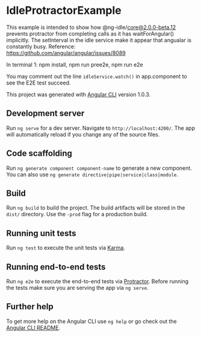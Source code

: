 # IdleProtractorExample

This example is intended to show how @ng-idle/core@2.0.0-beta.12
prevents protractor from completing calls as it has waitForAngular() implicitly. 
The setInterval in the idle service make it appear that angualar is constantly busy.
Reference: https://github.com/angular/angular/issues/8089

In terminal 1: npm install, npm run pree2e, npm run e2e

You may comment out the line `idleService.watch()` in app.component to see the E2E test succeed.


This project was generated with [Angular CLI](https://github.com/angular/angular-cli) version 1.0.3.

## Development server

Run `ng serve` for a dev server. Navigate to `http://localhost:4200/`. The app will automatically reload if you change any of the source files.

## Code scaffolding

Run `ng generate component component-name` to generate a new component. You can also use `ng generate directive|pipe|service|class|module`.

## Build

Run `ng build` to build the project. The build artifacts will be stored in the `dist/` directory. Use the `-prod` flag for a production build.

## Running unit tests

Run `ng test` to execute the unit tests via [Karma](https://karma-runner.github.io).

## Running end-to-end tests

Run `ng e2e` to execute the end-to-end tests via [Protractor](http://www.protractortest.org/).
Before running the tests make sure you are serving the app via `ng serve`.

## Further help

To get more help on the Angular CLI use `ng help` or go check out the [Angular CLI README](https://github.com/angular/angular-cli/blob/master/README.md).
